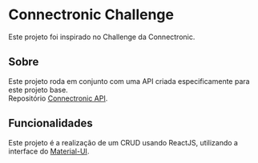 # Connectronic Challenge

Este projeto foi inspirado no Challenge da Connectronic.

## Sobre

Este projeto roda em conjunto com uma API criada especificamente para este projeto base.<br>
Repositório [Connectronic API](https://github.com/ZeRodolfo/connectronic-api).

## Funcionalidades

Este projeto é a realização de um CRUD usando ReactJS, utilizando a interface do [Material-UI](https://http://material-ui.com).
